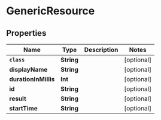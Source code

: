 

# GenericResource


## Properties

Name | Type | Description | Notes
------------ | ------------- | ------------- | -------------
**`class`** | **String** |  |  [optional]
**displayName** | **String** |  |  [optional]
**durationInMillis** | **Int** |  |  [optional]
**id** | **String** |  |  [optional]
**result** | **String** |  |  [optional]
**startTime** | **String** |  |  [optional]



